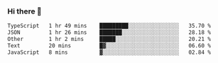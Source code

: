 ### Hi there 👋

<!--
**WShiBin/WShiBin** is a ✨ _special_ ✨ repository because its `README.md` (this file) appears on your GitHub profile.

Here are some ideas to get you started:

- 🔭 I’m currently working on ...
- 🌱 I’m currently learning ...
- 👯 I’m looking to collaborate on ...
- 🤔 I’m looking for help with ...
- 💬 Ask me about ...
- 📫 How to reach me: ...
- 😄 Pronouns: ...
- ⚡ Fun fact: ...
-->

<!--START_SECTION:waka-->

```txt
TypeScript   1 hr 49 mins    █████████░░░░░░░░░░░░░░░░   35.70 %
JSON         1 hr 26 mins    ███████░░░░░░░░░░░░░░░░░░   28.18 %
Other        1 hr 2 mins     █████░░░░░░░░░░░░░░░░░░░░   20.21 %
Text         20 mins         █▓░░░░░░░░░░░░░░░░░░░░░░░   06.60 %
JavaScript   8 mins          ▓░░░░░░░░░░░░░░░░░░░░░░░░   02.84 %
```

<!--END_SECTION:waka-->
